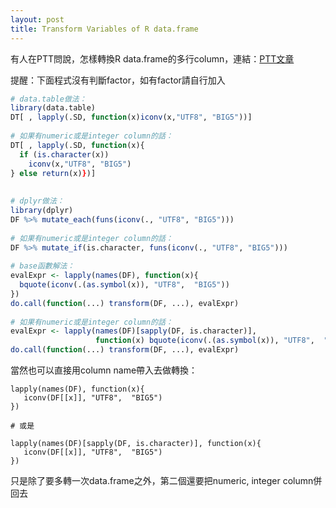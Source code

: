 ```yaml
---
layout: post
title: Transform Variables of R data.frame
---
```


有人在PTT問說，怎樣轉換R data.frame的多行column，連結：[PTT文章](https://www.ptt.cc/bbs/R_Language/M.1492142292.A.C75.html)

提醒：下面程式沒有判斷factor，如有factor請自行加入

``` R
# data.table做法：
library(data.table)
DT[ , lapply(.SD, function(x)iconv(x,"UTF8", "BIG5"))]
 
# 如果有numeric或是integer column的話：
DT[ , lapply(.SD, function(x){
  if (is.character(x))
    iconv(x,"UTF8", "BIG5")
} else return(x)})]
 
 
# dplyr做法：
library(dplyr)
DF %>% mutate_each(funs(iconv(., "UTF8", "BIG5")))
 
# 如果有numeric或是integer column的話：
DF %>% mutate_if(is.character, funs(iconv(., "UTF8", "BIG5")))    
 
# base函數解法：
evalExpr <- lapply(names(DF), function(x){
  bquote(iconv(.(as.symbol(x)), "UTF8",  "BIG5"))
})
do.call(function(...) transform(DF, ...), evalExpr)
 
# 如果有numeric或是integer column的話：
evalExpr <- lapply(names(DF)[sapply(DF, is.character)],
                   function(x) bquote(iconv(.(as.symbol(x)), "UTF8",  "BIG5")))
do.call(function(...) transform(DF, ...), evalExpr)
```

當然也可以直接用column name帶入去做轉換：

```
lapply(names(DF), function(x){
   iconv(DF[[x]], "UTF8",  "BIG5")
})

# 或是

lapply(names(DF)[sapply(DF, is.character)], function(x){
   iconv(DF[[x]], "UTF8",  "BIG5")
})
```

只是除了要多轉一次data.frame之外，第二個還要把numeric, integer column併回去  
